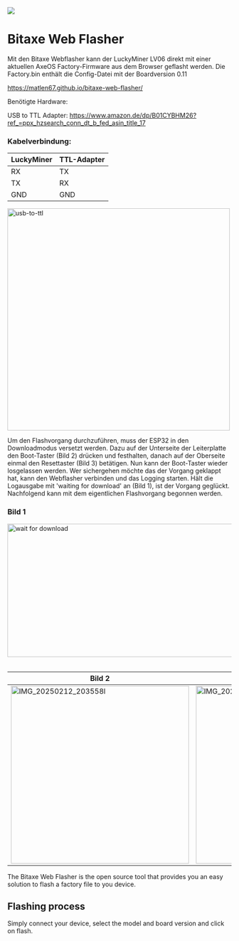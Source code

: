 [![](https://dcbadge.vercel.app/api/server/3E8ca2dkcC)](https://discord.gg/3E8ca2dkcC)

# Bitaxe Web Flasher
Mit den Bitaxe Webflasher kann der LuckyMiner LV06 direkt mit einer aktuellen AxeOS Factory-Firmware aus dem Browser geflasht werden.
Die Factory.bin enthält die Config-Datei mit der Boardversion 0.11

https://matlen67.github.io/bitaxe-web-flasher/

Benötigte Hardware:

USB to TTL Adapter: https://www.amazon.de/dp/B01CYBHM26?ref_=ppx_hzsearch_conn_dt_b_fed_asin_title_17


### Kabelverbindung:

LuckyMiner|TTL-Adapter
----------|-----------
   RX     |    TX     
   TX     |    RX     
   GND    |    GND    


<img src="https://github.com/user-attachments/assets/5d8fdfba-e75d-4d21-bf76-d0222ef9389e" alt="usb-to-ttl" width="500" height="500"> 



Um den Flashvorgang durchzuführen, muss der ESP32 in den Downloadmodus versetzt werden. Dazu auf der Unterseite der Leiterplatte den Boot-Taster (Bild 2) drücken und festhalten, danach auf der Oberseite einmal den Resettaster (Bild 3) betätigen. Nun kann der Boot-Taster wieder losgelassen werden. Wer sichergehen möchte das der Vorgang geklappt hat, kann den Webflasher verbinden und das Logging starten. Hält die Logausgabe mit 'waiting for download' an (Bild 1), ist der Vorgang geglückt.
Nachfolgend kann mit dem eigentlichen Flashvorgang begonnen werden.

### Bild 1 <br>
<img src="https://github.com/user-attachments/assets/c2b7e276-d748-4141-a0cd-6ff3c96edb03" alt="wait for download" width="600" height="300">
<br>
<br>

Bild 2|Bild 3
-----|-----
<img src="https://github.com/user-attachments/assets/d6c30460-eaa4-4726-82d3-84a9cbde348f" alt="IMG_20250212_203558l" width="400" height="400">|<img src="https://github.com/user-attachments/assets/5eec1b03-b0cd-4cb3-8938-036a6eb473eb" alt="IMG_20250212_203552" width="400" height="400">




The Bitaxe Web Flasher is the open source tool that provides you an easy solution to flash a factory file to you device.

## Flashing process

Simply connect your device, select the model and board version and click on flash.


